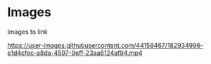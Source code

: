 # Images
Images to link


https://user-images.githubusercontent.com/44158467/182934996-e1d4cfec-a8da-4597-9eff-23aa6124af94.mp4


